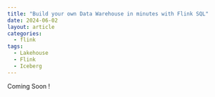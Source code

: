 ```yaml
---
title: "Build your own Data Warehouse in minutes with Flink SQL"
date: 2024-06-02
layout: article
categories:
  - flink
tags:
  - Lakehouse
  - Flink
  - Iceberg
---
```



Coming Soon !